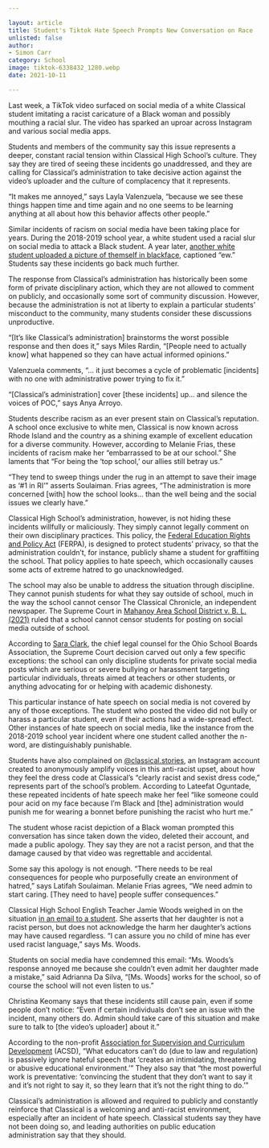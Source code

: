 ```yaml
---

layout: article
title: Student's Tiktok Hate Speech Prompts New Conversation on Race
unlisted: false
author:
- Simon Carr
category: School
image: tiktok-6338432_1280.webp
date: 2021-10-11

---
```


Last week, a TikTok video surfaced on social media of a white Classical student imitating  a racist caricature of a Black woman and possibly mouthing a racial slur. The video has sparked an uproar across Instagram and various social media apps. 

Students and members of the community say this issue represents a deeper, constant racial tension within Classical High School’s culture. They say they are tired of seeing these incidents go unaddressed, and they are calling for Classical’s administration to take decisive action against the video’s uploader and the culture of complacency that it represents.

“It makes me annoyed,” says Layla Valenzuela, “because we see these things happen time and time again and no one seems to be learning anything at all about how this behavior affects other people.”

Similar incidents of racism on social media have been taking place for years. During the 2018-2019 school year, a white student used a racial slur on social media to attack a Black student. A year later, [another white student uploaded a picture of themself in blackface](https://classicalchronicle.org/article/racism-at-classical), captioned “ew.” Students say these incidents go back much further.

The response from Classical’s administration has historically been some form of private disciplinary action, which they are not allowed to comment on publicly, and occasionally some sort of community discussion. However, because the administration is not at liberty to explain a particular students’ misconduct to the community, many students consider these discussions unproductive.

“[It’s like Classical’s administration] brainstorms the worst possible response and then does it,” says Miles Rardin, “[People need to actually know] what happened so they can have actual informed opinions.”

Valenzuela comments, “... it just becomes a cycle of problematic [incidents] with no one with administrative power trying to fix it.”

“[Classical’s administration] cover [these incidents] up… and silence the voices of POC,” says Anya Arroyo.

Students describe racism as an ever present stain on Classical’s reputation. A school once exclusive to white men, Classical is now known across Rhode Island and the country as a shining example of excellent education for a diverse community. However, according to Melanie Frias, these incidents of racism make her “embarrassed to be at our school.” She laments that “For being the ‘top school,’ our allies still betray us.”

“They tend to sweep things under the rug in an attempt to save their image as ‘#1 in RI’” asserts Soulaiman. Frias agrees, “The administration is more concerned [with] how the school looks… than the well being and the social issues we clearly have.”

Classical High School’s administration, however, is not hiding these incidents willfully or maliciously. They simply cannot legally comment on their own disciplinary practices. This policy, the [Federal Education Rights and Policy Act](https://www2.ed.gov/policy/gen/guid/fpco/ferpa/index.html) (FERPA), is designed to protect students’ privacy, so that the administration couldn’t, for instance, publicly shame a student for graffitiing the school. That policy applies to hate speech, which occasionally causes some acts of extreme hatred to go unacknowledged.

The school may also be unable to address the situation through discipline. They cannot punish students for what they say outside of school, much in the way the school cannot censor The Classical Chronicle, an independent newspaper. The Supreme Court in [Mahanoy Area School District v. B. L. (2021)](https://www.supremecourt.gov/opinions/20pdf/20-255_g3bi.pdf) ruled that a school cannot censor students for posting on social media outside of school. 

According to [Sara Clark](https://www.google.com/amp/s/www.natlawreview.com/article/new-free-speech-rules-schools-snapchat-assessing-supreme-court-decision%3Famp), the chief legal counsel for the Ohio School Boards Association, the Supreme Court decision carved out only a few specific exceptions: the school can only discipline students for private social media posts which are serious or severe bullying or harassment targeting particular individuals, threats aimed at teachers or other students, or anything advocating for or helping with academic dishonesty.

This particular instance of hate speech on social media is not covered by any of those exceptions. The student who posted the video did not bully or harass a particular student, even if their actions had a wide-spread effect. Other instances of hate speech on social media, like the instance from the  2018-2019 school year incident where one student called another the n-word, are distinguishably punishable.

Students have also complained on [@classical.stories](https://www.instagram.com/classical.stories/), an Instagram account created to anonymously amplify voices in this anti-racist upset, about how they feel the dress code at Classical’s “clearly racist and sexist dress code,” represents part of the school’s problem. According to Lateefat Oguntade, these repeated incidents of hate speech make her feel “like someone could pour acid on my face because I’m Black and [the] administration would punish me for wearing a bonnet before punishing the racist who hurt me.”

The student whose racist depiction of a Black woman prompted this conversation has since taken down the video, deleted their account, and made a public apology. They say they are not a racist person, and that the damage caused by that video was regrettable and accidental.

Some say this apology is not enough. “There needs to be real consequences for people who purposefully create an environment of hatred,” says Latifah Soulaiman. Melanie Frias agrees, “We need admin to start caring. [They need to have] people suffer consequences.”

Classical High School English Teacher Jamie Woods weighed in on the situation [in an email to a student](https://classicalchronicle.org/article/ms-woods-email). She asserts that her daughter is not a racist person, but does not acknowledge the harm her daughter’s actions may have caused regardless. “I can assure you no child of mine has ever used racist language,” says Ms. Woods. 

Students on social media have condemned this email: “Ms. Woods’s response annoyed me because she couldn’t even admit her daughter made a mistake,” said Adrianna Da Silva, “[Ms. Woods] works for the school, so of course the school will not even listen to us.”

Christina Keomany says that these incidents still cause pain, even if some people don’t notice: “Even if certain individuals don’t see an issue with the incident, many others do. Admin should take care of this situation and make sure to talk to [the video’s uploader] about it.”

According to the non-profit [Association for Supervision and Curriculum Development](https://www.ascd.org/blogs/responding-to-hateful-speech-in-schools) (ACSD),  “What educators can’t do (due to law and regulation) is passively ignore hateful speech that ‘creates an intimidating, threatening or abusive educational environment.’” They also say that “the most powerful work is preventative: ‘convincing the student that they don’t want to say it and it’s not right to say it, so they learn that it’s not the right thing to do.’”

Classical’s administration is allowed and required to publicly and constantly reinforce that Classical is a welcoming and anti-racist environment, especially after an incident of hate speech. Classical students say they have not been doing so, and leading authorities on public education administration say that they should.




